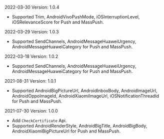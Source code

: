 2022-03-30 Version: 1.0.4
- Supported Trim, AndroidVivoPushMode, iOSInterruptionLevel, iOSRelevanceScore for Push and MassPush.

2022-03-29 Version: 1.0.3
- Supported SendChannels, AndroidMessageHuaweiUrgency, AndroidMessageHuaweiCategory for Push and MassPush.

2022-03-18 Version: 1.0.2
- Supported SendChannels, AndroidMessageHuaweiUrgency, AndroidMessageHuaweiCategory for Push and MassPush.

2021-08-31 Version: 1.0.1
- Supported AndroidBigPictureUrl, AndroidInboxBody, AndroidImageUrl, AndroidOppoImageId, AndroidXiaomiImageUrl, iOSNotificationThreadId for Push and MassPush.

2021-07-30 Version: 1.0.0
- Add `CheckCertificate` Api.
- Supported AndroidRenderStyle, AndroidBigTitle, AndroidBigBody, AndroidXiaomiBigPictureUrl for Push and MassPush.

